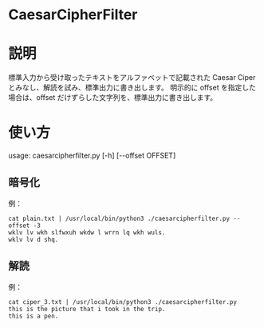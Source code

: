 # CaesarCipherFilter

# 説明
標準入力から受け取ったテキストをアルファベットで記載された Caesar Ciper とみなし、解読を試み、標準出力に書き出します。
明示的に offset を指定した場合は、offset だけずらした文字列を、標準出力に書き出します。

# 使い方
usage: caesarcipherfilter.py [-h] [--offset OFFSET]

## 暗号化
例：
```
cat plain.txt | /usr/local/bin/python3 ./caesarcipherfilter.py --offset -3
wklv lv wkh slfwxuh wkdw l wrrn lq wkh wuls.
wklv lv d shq.
```

## 解読
例：
```
cat ciper_3.txt | /usr/local/bin/python3 ./caesarcipherfilter.py            
this is the picture that i took in the trip.
this is a pen.
```